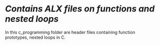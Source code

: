 # *Contains ALX files on functions and nested loops*

In this c_programming folder are header files containing function prototypes, nested loops in C.
